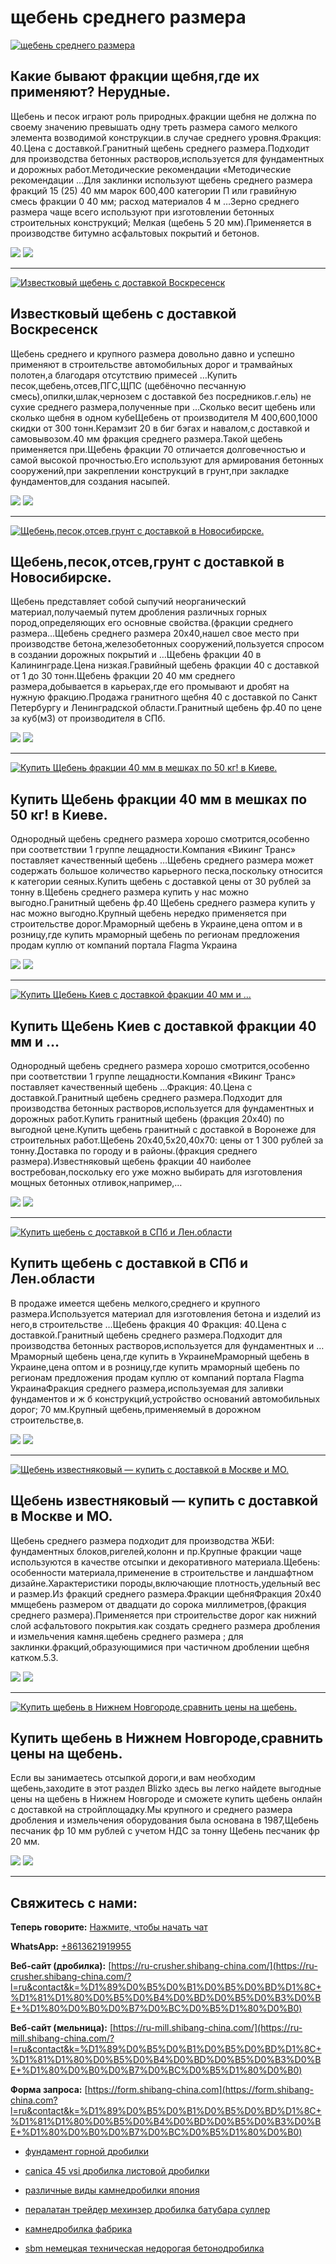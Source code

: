 # щебень среднего размера

<a href="https://swt.shibang-china.com/?l=ru&img&k=%D1%89%D0%B5%D0%B1%D0%B5%D0%BD%D1%8C+%D1%81%D1%80%D0%B5%D0%B4%D0%BD%D0%B5%D0%B3%D0%BE+%D1%80%D0%B0%D0%B7%D0%BC%D0%B5%D1%80%D0%B0" target="_blank">![щебень среднего размера](http://static.shibang-china.com/all-800x300/6.jpg)</a>

## Какие бывают фракции щебня,где их применяют? Нерудные.
Щебень и песок играют роль природных.фракции щебня не должна по своему значению превышать одну треть размера самого мелкого элемента возводимой конструкции.в случае среднего уровня.Фракция: 40.Цена с доставкой.Гранитный щебень среднего размера.Подходит для производства бетонных растворов,используется для фундаментных и дорожных работ.Методические рекомендации &#171;Методические рекомендации …Для заклинки используют щебень среднего размера фракций 15 (25) 40 мм марок 600,400 категории П или гравийную смесь фракции 0 40 мм; расход материалов 4 м …Зерно среднего размера чаще всего используют при изготовлении бетонных строительных конструкций; Мелкая (щебень 5 20 мм).Применяется в производстве битумно асфальтовых покрытий и бетонов.


<a href="https://whatsapp.shibangsoft.com/WhatsApp.php" target="_blank" title="WhatsApp">![](http://static.shibang-china.com/icon/whatsapp.png)</a> <a href="https://swt.shibang-china.com/?l=ru&icon&k=%D1%89%D0%B5%D0%B1%D0%B5%D0%BD%D1%8C+%D1%81%D1%80%D0%B5%D0%B4%D0%BD%D0%B5%D0%B3%D0%BE+%D1%80%D0%B0%D0%B7%D0%BC%D0%B5%D1%80%D0%B0" target="_blank">![](http://static.shibang-china.com/icon/chat-ru.png)</a>

---

<a href="https://swt.shibang-china.com/?l=ru&img&k=%D1%89%D0%B5%D0%B1%D0%B5%D0%BD%D1%8C+%D1%81%D1%80%D0%B5%D0%B4%D0%BD%D0%B5%D0%B3%D0%BE+%D1%80%D0%B0%D0%B7%D0%BC%D0%B5%D1%80%D0%B0" target="_blank">![Известковый щебень с доставкой Воскресенск](http://static.shibang-china.com/all-800x300/1330.jpg)</a>

## Известковый щебень с доставкой Воскресенск
Щебень среднего и крупного размера довольно давно и успешно применяют в строительстве автомобильных дорог и трамвайных полотен,а благодаря отсутствию примесей …Купить песок,щебень,отсев,ПГС,ЩПС (щебёночно песчанную смесь),опилки,шлак,чернозем с доставкой без посредников.г.ель) не сухие среднего размера,полученные при …Сколько весит щебень или сколько щебня в одном кубеЩебень от производителя М 400,600,1000 скидки от 300 тонн.Керамзит 20 в биг бэгах и навалом,с доставкой и самовывозом.40 мм фракция среднего размера.Такой щебень применяется при.Щебень фракции 70 отличается долговечностью и самой высокой прочностью.Его используют для армирования бетонных сооружений,при закреплении конструкций в грунт,при закладке фундаментов,для создания насыпей.


<a href="https://whatsapp.shibangsoft.com/WhatsApp.php" target="_blank" title="WhatsApp">![](http://static.shibang-china.com/icon/whatsapp.png)</a> <a href="https://swt.shibang-china.com/?l=ru&icon&k=%D1%89%D0%B5%D0%B1%D0%B5%D0%BD%D1%8C+%D1%81%D1%80%D0%B5%D0%B4%D0%BD%D0%B5%D0%B3%D0%BE+%D1%80%D0%B0%D0%B7%D0%BC%D0%B5%D1%80%D0%B0" target="_blank">![](http://static.shibang-china.com/icon/chat-ru.png)</a>

---

<a href="https://swt.shibang-china.com/?l=ru&img&k=%D1%89%D0%B5%D0%B1%D0%B5%D0%BD%D1%8C+%D1%81%D1%80%D0%B5%D0%B4%D0%BD%D0%B5%D0%B3%D0%BE+%D1%80%D0%B0%D0%B7%D0%BC%D0%B5%D1%80%D0%B0" target="_blank">![Щебень,песок,отсев,грунт с доставкой в Новосибирске.](http://static.shibang-china.com/all-800x300/754.jpg)</a>

## Щебень,песок,отсев,грунт с доставкой в Новосибирске.
Щебень представляет собой сыпучий неорганический материал,получаемый путем дробления различных горных пород,определяющих его основные свойства.(фракции среднего размера…Щебень среднего размера 20х40,нашел свое место при производстве бетона,железобетонных сооружений,пользуется спросом в создании дорожных покрытий и …Щебень фракции 40 в Калининграде.Цена низкая.Гравийный щебень фракции 40 с доставкой от 1 до 30 тонн.Щебень фракции 20 40 мм среднего размера,добывается в карьерах,где его промывают и дробят на нужную фракцию.Продажа гранитного щебня 40 с доставкой по Санкт Петербургу и Ленинградской области.Гранитный щебень фр.40 по цене за куб(м3) от производителя в СПб.


<a href="https://whatsapp.shibangsoft.com/WhatsApp.php" target="_blank" title="WhatsApp">![](http://static.shibang-china.com/icon/whatsapp.png)</a> <a href="https://swt.shibang-china.com/?l=ru&icon&k=%D1%89%D0%B5%D0%B1%D0%B5%D0%BD%D1%8C+%D1%81%D1%80%D0%B5%D0%B4%D0%BD%D0%B5%D0%B3%D0%BE+%D1%80%D0%B0%D0%B7%D0%BC%D0%B5%D1%80%D0%B0" target="_blank">![](http://static.shibang-china.com/icon/chat-ru.png)</a>

---

<a href="https://swt.shibang-china.com/?l=ru&img&k=%D1%89%D0%B5%D0%B1%D0%B5%D0%BD%D1%8C+%D1%81%D1%80%D0%B5%D0%B4%D0%BD%D0%B5%D0%B3%D0%BE+%D1%80%D0%B0%D0%B7%D0%BC%D0%B5%D1%80%D0%B0" target="_blank">![Купить Щебень фракции 40 мм в мешках по 50 кг! в Киеве.](http://static.shibang-china.com/all-800x300/822.jpg)</a>

## Купить Щебень фракции 40 мм в мешках по 50 кг! в Киеве.
Однородный щебень среднего размера хорошо смотрится,особенно при соответствии 1 группе лещадности.Компания &#171;Викинг Транс&#187; поставляет качественный щебень …Щебень среднего размера может содержать большое количество карьерного песка,поскольку относится к категории сеяных.Купить щебень с доставкой цены от 30 рублей за тонну в.Щебень среднего размера купить у нас можно выгодно.Гранитный щебень фр.40 Щебень среднего размера купить у нас можно выгодно.Крупный щебень нередко применяется при строительстве дорог.Мраморный щебень в Украине,цена оптом и в розницу,где купить мраморный щебень по регионам предложения продам куплю от компаний портала Flagma Украина


<a href="https://whatsapp.shibangsoft.com/WhatsApp.php" target="_blank" title="WhatsApp">![](http://static.shibang-china.com/icon/whatsapp.png)</a> <a href="https://swt.shibang-china.com/?l=ru&icon&k=%D1%89%D0%B5%D0%B1%D0%B5%D0%BD%D1%8C+%D1%81%D1%80%D0%B5%D0%B4%D0%BD%D0%B5%D0%B3%D0%BE+%D1%80%D0%B0%D0%B7%D0%BC%D0%B5%D1%80%D0%B0" target="_blank">![](http://static.shibang-china.com/icon/chat-ru.png)</a>

---

<a href="https://swt.shibang-china.com/?l=ru&img&k=%D1%89%D0%B5%D0%B1%D0%B5%D0%BD%D1%8C+%D1%81%D1%80%D0%B5%D0%B4%D0%BD%D0%B5%D0%B3%D0%BE+%D1%80%D0%B0%D0%B7%D0%BC%D0%B5%D1%80%D0%B0" target="_blank">![Купить Щебень Киев с доставкой фракции 40 мм и …](http://static.shibang-china.com/all-800x300/715.jpg)</a>

## Купить Щебень Киев с доставкой фракции 40 мм и …
Однородный щебень среднего размера хорошо смотрится,особенно при соответствии 1 группе лещадности.Компания &#171;Викинг Транс&#187; поставляет качественный щебень …Фракция: 40.Цена с доставкой.Гранитный щебень среднего размера.Подходит для производства бетонных растворов,используется для фундаментных и дорожных работ.Купить гранитный щебень (фракция 20х40) по выгодной цене.Купить щебень гранитный с доставкой в Воронеже для строительных работ.Щебень 20х40,5х20,40х70: цены от 1 300 рублей за тонну.Доставка по городу и в районы.(фракция среднего размера).Известняковый щебень фракции 40 наиболее востребован,поскольку его уже можно выбирать для изготовления мощных бетонных отливок,например,…


<a href="https://whatsapp.shibangsoft.com/WhatsApp.php" target="_blank" title="WhatsApp">![](http://static.shibang-china.com/icon/whatsapp.png)</a> <a href="https://swt.shibang-china.com/?l=ru&icon&k=%D1%89%D0%B5%D0%B1%D0%B5%D0%BD%D1%8C+%D1%81%D1%80%D0%B5%D0%B4%D0%BD%D0%B5%D0%B3%D0%BE+%D1%80%D0%B0%D0%B7%D0%BC%D0%B5%D1%80%D0%B0" target="_blank">![](http://static.shibang-china.com/icon/chat-ru.png)</a>

---

<a href="https://swt.shibang-china.com/?l=ru&img&k=%D1%89%D0%B5%D0%B1%D0%B5%D0%BD%D1%8C+%D1%81%D1%80%D0%B5%D0%B4%D0%BD%D0%B5%D0%B3%D0%BE+%D1%80%D0%B0%D0%B7%D0%BC%D0%B5%D1%80%D0%B0" target="_blank">![Купить щебень с доставкой в СПб и Лен.области](http://static.shibang-china.com/all-800x300/112.jpg)</a>

## Купить щебень с доставкой в СПб и Лен.области
В продаже имеется щебень мелкого,среднего и крупного размера.Используется материал для изготовления бетона и изделий из него,в строительстве …Щебень фракция 40 Фракция: 40.Цена с доставкой.Гранитный щебень среднего размера.Подходит для производства бетонных растворов,используется для фундаментных и …Мраморный щебень цена,где купить в УкраинеМраморный щебень в Украине,цена оптом и в розницу,где купить мраморный щебень по регионам предложения продам куплю от компаний портала Flagma УкраинаФракция среднего размера,используемая для заливки фундаментов и ж б конструкций,устройство оснований автомобильных дорог; 70 мм.Крупный щебень,применяемый в дорожном строительстве,в.


<a href="https://whatsapp.shibangsoft.com/WhatsApp.php" target="_blank" title="WhatsApp">![](http://static.shibang-china.com/icon/whatsapp.png)</a> <a href="https://swt.shibang-china.com/?l=ru&icon&k=%D1%89%D0%B5%D0%B1%D0%B5%D0%BD%D1%8C+%D1%81%D1%80%D0%B5%D0%B4%D0%BD%D0%B5%D0%B3%D0%BE+%D1%80%D0%B0%D0%B7%D0%BC%D0%B5%D1%80%D0%B0" target="_blank">![](http://static.shibang-china.com/icon/chat-ru.png)</a>

---

<a href="https://swt.shibang-china.com/?l=ru&img&k=%D1%89%D0%B5%D0%B1%D0%B5%D0%BD%D1%8C+%D1%81%D1%80%D0%B5%D0%B4%D0%BD%D0%B5%D0%B3%D0%BE+%D1%80%D0%B0%D0%B7%D0%BC%D0%B5%D1%80%D0%B0" target="_blank">![Щебень известняковый — купить с доставкой в Москве и МО.](http://static.shibang-china.com/all-800x300/547.jpg)</a>

## Щебень известняковый — купить с доставкой в Москве и МО.
Щебень среднего размера подходит для производства ЖБИ: фундаментных блоков,ригелей,колонн и пр.Крупные фракции чаще используются в качестве отсыпки и декоративного материала.Щебень: особенности материала,применение в строительстве и ландшафтном дизайне.Характеристики породы,включающие плотность,удельный вес и размер.Из фракций среднего размера.Фракции щебняФракция 20х40 ммщебень размером от двадцати до сорока миллиметров,(фракция среднего размера).Применяется при строительстве дорог как нижний слой асфальтового покрытия.как создать среднего размера дробления и измельчения камня.щебень среднего размера ; для заклинки.фракций,образующимися при частичном дроблении щебня катком.5.3.


<a href="https://whatsapp.shibangsoft.com/WhatsApp.php" target="_blank" title="WhatsApp">![](http://static.shibang-china.com/icon/whatsapp.png)</a> <a href="https://swt.shibang-china.com/?l=ru&icon&k=%D1%89%D0%B5%D0%B1%D0%B5%D0%BD%D1%8C+%D1%81%D1%80%D0%B5%D0%B4%D0%BD%D0%B5%D0%B3%D0%BE+%D1%80%D0%B0%D0%B7%D0%BC%D0%B5%D1%80%D0%B0" target="_blank">![](http://static.shibang-china.com/icon/chat-ru.png)</a>

---

<a href="https://swt.shibang-china.com/?l=ru&img&k=%D1%89%D0%B5%D0%B1%D0%B5%D0%BD%D1%8C+%D1%81%D1%80%D0%B5%D0%B4%D0%BD%D0%B5%D0%B3%D0%BE+%D1%80%D0%B0%D0%B7%D0%BC%D0%B5%D1%80%D0%B0" target="_blank">![Купить щебень в Нижнем Новгороде,сравнить цены на щебень.](http://static.shibang-china.com/all-800x300/870.jpg)</a>

## Купить щебень в Нижнем Новгороде,сравнить цены на щебень.
Если вы занимаетесь отсыпкой дороги,и вам необходим щебень,заходите в этот раздел Blizko здесь вы легко найдете выгодные цены на щебень в Нижнем Новгороде и сможете купить щебень онлайн с доставкой на стройплощадку.Мы крупного и среднего размера дробления и измельчения оборудования была основана в 1987,Щебень песчаник фр 10 мм рублей с учетом НДС за тонну Щебень песчаник фр 20 мм.

<a href="https://whatsapp.shibangsoft.com/WhatsApp.php" target="_blank" title="WhatsApp">![](http://static.shibang-china.com/icon/whatsapp.png)</a> <a href="https://swt.shibang-china.com/?l=ru&icon&k=%D1%89%D0%B5%D0%B1%D0%B5%D0%BD%D1%8C+%D1%81%D1%80%D0%B5%D0%B4%D0%BD%D0%B5%D0%B3%D0%BE+%D1%80%D0%B0%D0%B7%D0%BC%D0%B5%D1%80%D0%B0" target="_blank">![](http://static.shibang-china.com/icon/chat-ru.png)</a>

---
## Свяжитесь с нами:

**Теперь говорите:** [Нажмите, чтобы начать чат](https://swt.shibang-china.com?l=ru&contact&k=%D1%89%D0%B5%D0%B1%D0%B5%D0%BD%D1%8C+%D1%81%D1%80%D0%B5%D0%B4%D0%BD%D0%B5%D0%B3%D0%BE+%D1%80%D0%B0%D0%B7%D0%BC%D0%B5%D1%80%D0%B0)

**WhatsApp:**  [+8613621919955](https://whatsapp.shibangsoft.com/WhatsApp.php)

**Веб-сайт (дробилка):** [https://ru-crusher.shibang-china.com/](https://ru-crusher.shibang-china.com/?l=ru&contact&k=%D1%89%D0%B5%D0%B1%D0%B5%D0%BD%D1%8C+%D1%81%D1%80%D0%B5%D0%B4%D0%BD%D0%B5%D0%B3%D0%BE+%D1%80%D0%B0%D0%B7%D0%BC%D0%B5%D1%80%D0%B0)

**Веб-сайт (мельница):** [https://ru-mill.shibang-china.com/](https://ru-mill.shibang-china.com/?l=ru&contact&k=%D1%89%D0%B5%D0%B1%D0%B5%D0%BD%D1%8C+%D1%81%D1%80%D0%B5%D0%B4%D0%BD%D0%B5%D0%B3%D0%BE+%D1%80%D0%B0%D0%B7%D0%BC%D0%B5%D1%80%D0%B0)

**Форма запроса:** [https://form.shibang-china.com](https://form.shibang-china.com?l=ru&contact&k=%D1%89%D0%B5%D0%B1%D0%B5%D0%BD%D1%8C+%D1%81%D1%80%D0%B5%D0%B4%D0%BD%D0%B5%D0%B3%D0%BE+%D1%80%D0%B0%D0%B7%D0%BC%D0%B5%D1%80%D0%B0)

* [фундамент горной дробилки](../121/%D1%84%D1%83%D0%BD%D0%B4%D0%B0%D0%BC%D0%B5%D0%BD%D1%82%20%D0%B3%D0%BE%D1%80%D0%BD%D0%BE%D0%B9%20%D0%B4%D1%80%D0%BE%D0%B1%D0%B8%D0%BB%D0%BA%D0%B8.md)

* [canica 45 vsi дробилка листовой дробилки](../121/canica%2045%20vsi%20%D0%B4%D1%80%D0%BE%D0%B1%D0%B8%D0%BB%D0%BA%D0%B0%20%D0%BB%D0%B8%D1%81%D1%82%D0%BE%D0%B2%D0%BE%D0%B9%20%D0%B4%D1%80%D0%BE%D0%B1%D0%B8%D0%BB%D0%BA%D0%B8.md)

* [различные виды камнедробилки япония](../122/%D1%80%D0%B0%D0%B7%D0%BB%D0%B8%D1%87%D0%BD%D1%8B%D0%B5%20%D0%B2%D0%B8%D0%B4%D1%8B%20%D0%BA%D0%B0%D0%BC%D0%BD%D0%B5%D0%B4%D1%80%D0%BE%D0%B1%D0%B8%D0%BB%D0%BA%D0%B8%20%D1%8F%D0%BF%D0%BE%D0%BD%D0%B8%D1%8F.md)

* [пералатан трейдер мехинзер дробилка батубара суллер](../123/%D0%BF%D0%B5%D1%80%D0%B0%D0%BB%D0%B0%D1%82%D0%B0%D0%BD%20%D1%82%D1%80%D0%B5%D0%B9%D0%B4%D0%B5%D1%80%20%D0%BC%D0%B5%D1%85%D0%B8%D0%BD%D0%B7%D0%B5%D1%80%20%D0%B4%D1%80%D0%BE%D0%B1%D0%B8%D0%BB%D0%BA%D0%B0%20%D0%B1%D0%B0%D1%82%D1%83%D0%B1%D0%B0%D1%80%D0%B0%20%D1%81%D1%83%D0%BB%D0%BB%D0%B5%D1%80.md)

* [камнедробилка фабрика](../123/%D0%BA%D0%B0%D0%BC%D0%BD%D0%B5%D0%B4%D1%80%D0%BE%D0%B1%D0%B8%D0%BB%D0%BA%D0%B0%20%D1%84%D0%B0%D0%B1%D1%80%D0%B8%D0%BA%D0%B0.md)

* [sbm немецкая техническая недорогая бетонодробилка](../123/sbm%20%D0%BD%D0%B5%D0%BC%D0%B5%D1%86%D0%BA%D0%B0%D1%8F%20%D1%82%D0%B5%D1%85%D0%BD%D0%B8%D1%87%D0%B5%D1%81%D0%BA%D0%B0%D1%8F%20%D0%BD%D0%B5%D0%B4%D0%BE%D1%80%D0%BE%D0%B3%D0%B0%D1%8F%20%D0%B1%D0%B5%D1%82%D0%BE%D0%BD%D0%BE%D0%B4%D1%80%D0%BE%D0%B1%D0%B8%D0%BB%D0%BA%D0%B0.md)